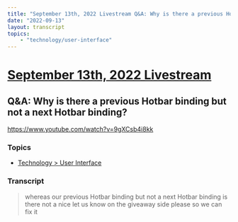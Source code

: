 ```yaml
---
title: "September 13th, 2022 Livestream Q&A: Why is there a previous Hotbar binding but not a next Hotbar binding?"
date: "2022-09-13"
layout: transcript
topics:
    - "technology/user-interface"
---
```

# [September 13th, 2022 Livestream](../2022-09-13.md)
## Q&A: Why is there a previous Hotbar binding but not a next Hotbar binding?
https://www.youtube.com/watch?v=9gXCsb4i8kk

### Topics
* [Technology > User Interface](../topics/technology/user-interface.md)

### Transcript

> whereas our previous Hotbar binding but not a next Hotbar binding is there not a nice let us know on the giveaway side please so we can fix it
